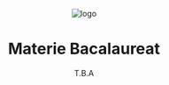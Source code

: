 <p align="center">
    <img src="https://i.imgur.com/hGHbTx0.jpg" alt="logo">
    <h1 align="center">Materie Bacalaureat</h1>
</p>

<p align="center">
  T.B.A
</p>
